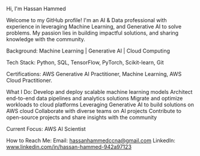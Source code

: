 Hi, I'm Hassan Hammed

Welcome to my GitHub profile! I'm an AI & Data professional with experience in leveraging Machine Learning, and Generative AI to solve problems. My passion lies in building impactful solutions, and sharing knowledge with the community.

Background:
Machine Learning | Generative AI | Cloud Computing

Tech Stack:
Python, SQL, TensorFlow, PyTorch, Scikit-learn, Git

Certifications:
AWS Generative AI Practitioner, Machine Learning, AWS Cloud Practitioner.

What I Do:
Develop and deploy scalable machine learning models
Architect end-to-end data pipelines and analytics solutions
Migrate and optimize workloads to cloud platforms
Leveraging Generative AI to build solutions on AWS cloud
Collaborate with diverse teams on AI projects
Contribute to open-source projects and share insights with the community

Current Focus:
AWS AI Scientist

How to Reach Me:
Email: hassanhammedccna@gmail.com
LinkedIn: www.linkedin.com/in/hassan-hammed-942a97123
